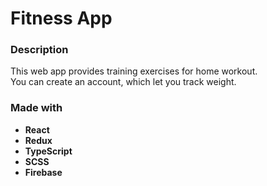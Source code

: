 
# Fitness App

### Description

This web app provides training exercises for home workout.\
You can create an account, which let you track weight.

### Made with
- **React**
- **Redux**
- **TypeScript**
- **SCSS**
- **Firebase**
